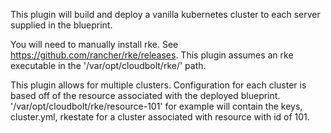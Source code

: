This plugin will build and deploy a vanilla kubernetes cluster to each server supplied in the blueprint.

You will need to manually install rke. See https://github.com/rancher/rke/releases. This plugin assumes an rke executable in the '/var/opt/cloudbolt/rke/' path.

This plugin allows for multiple clusters. Configuration for each cluster is based off of the resource associated with the deployed blueprint.
'/var/opt/cloudbolt/rke/resource-101' for example will contain the keys, cluster.yml, rkestate for a cluster associated with resource with id of 101.